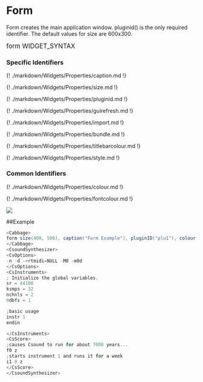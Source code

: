 # Form

Form creates the main application window. pluginid() is the only required identifier. The default values for size are 600x300. 

<big></pre>
form WIDGET_SYNTAX
</pre></big>

### Specific Identifiers
{! ./markdown/Widgets/Properties/caption.md !} 

{! ./markdown/Widgets/Properties/size.md !} 

{! ./markdown/Widgets/Properties/pluginid.md !} 

{! ./markdown/Widgets/Properties/guirefresh.md !}     

{! ./markdown/Widgets/Properties/import.md !}  

{! ./markdown/Widgets/Properties/bundle.md !}  

{! ./markdown/Widgets/Properties/titlebarcolour.md !}  

{! ./markdown/Widgets/Properties/style.md !}  

### Common Identifiers

{! ./markdown/Widgets/Properties/colour.md !}   

{! ./markdown/Widgets/Properties/fontcolour.md !}  

<!--(End of identifiers)/-->
![](../images/formExample.png)

##Example
<!--(Widget Example)/-->
```csharp
<Cabbage>
form size(400, 500), caption("Form Example"), pluginID("plu1"), colour(39, 40, 34)
</Cabbage>
<CsoundSynthesizer>
<CsOptions>
-n -d -+rtmidi=NULL -M0 -m0d 
</CsOptions>
<CsInstruments>
; Initialize the global variables. 
sr = 44100
ksmps = 32
nchnls = 2
0dbfs = 1

;basic usage
instr 1 
endin

</CsInstruments>
<CsScore>
;causes Csound to run for about 7000 years...
f0 z
;starts instrument 1 and runs it for a week
i1 0 z
</CsScore>
</CsoundSynthesizer>
```
<!--(End Widget Example)/-->
